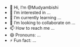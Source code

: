 - 👋 Hi, I’m @Mudyambishi
- 👀 I’m interested in ...
- 🌱 I’m currently learning ...
- 💞️ I’m looking to collaborate on ...
- 📫 How to reach me ...
- 😄 Pronouns: ...
- ⚡ Fun fact: ...

<!---
Mudyambishi/Mudyambishi is a ✨ special ✨ repository because its `README.md` (this file) appears on your GitHub profile.
You can click the Preview link to take a look at your changes.
--->
